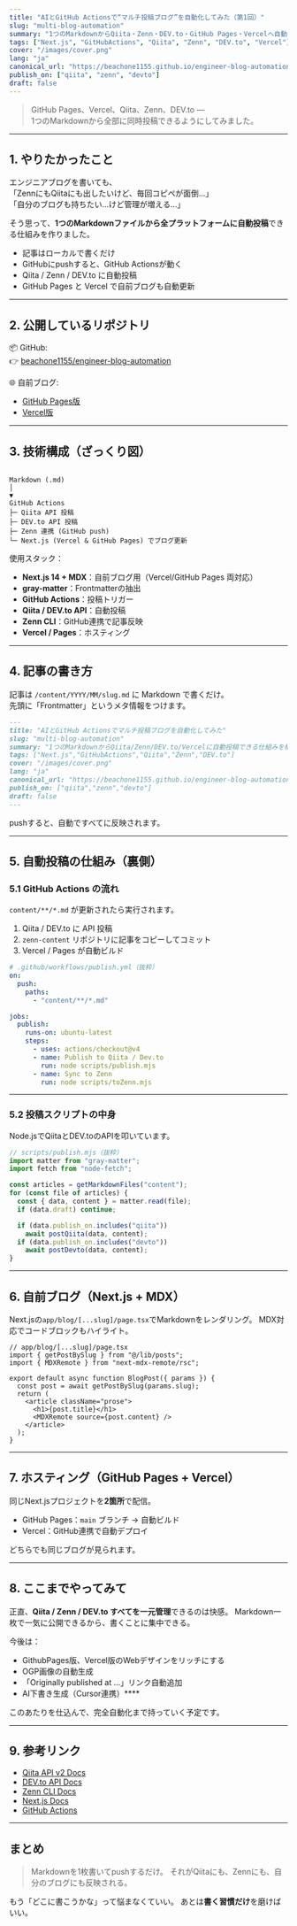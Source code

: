 ```yaml
---
title: "AIとGitHub Actionsで“マルチ投稿ブログ”を自動化してみた（第1回）"
slug: "multi-blog-automation"
summary: "1つのMarkdownからQiita・Zenn・DEV.to・GitHub Pages・Vercelへ自動投稿できる仕組みを構築しました。Next.js + MDX + GitHub Actionsで実現しています。"
tags: ["Next.js", "GitHubActions", "Qiita", "Zenn", "DEV.to", "Vercel"]
cover: "/images/cover.png"
lang: "ja"
canonical_url: "https://beachone1155.github.io/engineer-blog-automation/blog/multi-blog-automation"
publish_on: ["qiita", "zenn", "devto"]
draft: false
---
```


> GitHub Pages、Vercel、Qiita、Zenn、DEV.to —  
> 1つのMarkdownから全部に同時投稿できるようにしてみました。

---

## 1. やりたかったこと

エンジニアブログを書いても、  
「ZennにもQiitaにも出したいけど、毎回コピペが面倒…」  
「自分のブログも持ちたい…けど管理が増える…」

そう思って、**1つのMarkdownファイルから全プラットフォームに自動投稿**できる仕組みを作りました。

- 記事はローカルで書くだけ  
- GitHubにpushすると、GitHub Actionsが動く  
- Qiita / Zenn / DEV.to に自動投稿  
- GitHub Pages と Vercel で自前ブログも自動更新

---

## 2. 公開しているリポジトリ

📦 GitHub:  
👉 [beachone1155/engineer-blog-automation](https://github.com/beachone1155/engineer-blog-automation)

🌐 自前ブログ:  
- [GitHub Pages版](https://beachone1155.github.io/engineer-blog-automation/)  
- [Vercel版](https://engineer-blog-automation-n16mzpit4-beachone1155s-projects.vercel.app/)

---

## 3. 技術構成（ざっくり図）

```

Markdown (.md)
│
▼
GitHub Actions
├─ Qiita API 投稿
├─ DEV.to API 投稿
├─ Zenn 連携 (GitHub push)
└─ Next.js (Vercel & GitHub Pages) でブログ更新

````

使用スタック：
- **Next.js 14 + MDX**：自前ブログ用（Vercel/GitHub Pages 両対応）
- **gray-matter**：Frontmatterの抽出
- **GitHub Actions**：投稿トリガー
- **Qiita / DEV.to API**：自動投稿
- **Zenn CLI**：GitHub連携で記事反映
- **Vercel / Pages**：ホスティング

---

## 4. 記事の書き方

記事は `/content/YYYY/MM/slug.md` に Markdown で書くだけ。  
先頭に「Frontmatter」というメタ情報をつけます。

```md
---
title: "AIとGitHub Actionsでマルチ投稿ブログを自動化してみた"
slug: "multi-blog-automation"
summary: "1つのMarkdownからQiita/Zenn/DEV.to/Vercelに自動投稿できる仕組みを構築しました。"
tags: ["Next.js","GitHubActions","Qiita","Zenn","DEV.to"]
cover: "/images/cover.png"
lang: "ja"
canonical_url: "https://beachone1155.github.io/engineer-blog-automation/blog/multi-blog-automation"
publish_on: ["qiita","zenn","devto"]
draft: false
---
````

pushすると、自動ですべてに反映されます。

---

## 5. 自動投稿の仕組み（裏側）

### 5.1 GitHub Actions の流れ

`content/**/*.md` が更新されたら実行されます。

1. Qiita / DEV.to に API 投稿
2. `zenn-content` リポジトリに記事をコピーしてコミット
3. Vercel / Pages が自動ビルド

```yaml
# .github/workflows/publish.yml（抜粋）
on:
  push:
    paths:
      - "content/**/*.md"

jobs:
  publish:
    runs-on: ubuntu-latest
    steps:
      - uses: actions/checkout@v4
      - name: Publish to Qiita / Dev.to
        run: node scripts/publish.mjs
      - name: Sync to Zenn
        run: node scripts/toZenn.mjs
```

---

### 5.2 投稿スクリプトの中身

Node.jsでQiitaとDEV.toのAPIを叩いています。

```js
// scripts/publish.mjs（抜粋）
import matter from "gray-matter";
import fetch from "node-fetch";

const articles = getMarkdownFiles("content");
for (const file of articles) {
  const { data, content } = matter.read(file);
  if (data.draft) continue;

  if (data.publish_on.includes("qiita"))
    await postQiita(data, content);
  if (data.publish_on.includes("devto"))
    await postDevto(data, content);
}
```

---

## 6. 自前ブログ（Next.js + MDX）

Next.jsの`app/blog/[...slug]/page.tsx`でMarkdownをレンダリング。
MDX対応でコードブロックもハイライト。

```tsx
// app/blog/[...slug]/page.tsx
import { getPostBySlug } from "@/lib/posts";
import { MDXRemote } from "next-mdx-remote/rsc";

export default async function BlogPost({ params }) {
  const post = await getPostBySlug(params.slug);
  return (
    <article className="prose">
      <h1>{post.title}</h1>
      <MDXRemote source={post.content} />
    </article>
  );
}
```

---

## 7. ホスティング（GitHub Pages + Vercel）

同じNext.jsプロジェクトを**2箇所**で配信。

* GitHub Pages：`main` ブランチ → 自動ビルド
* Vercel：GitHub連携で自動デプロイ

どちらでも同じブログが見られます。

---

## 8. ここまでやってみて

正直、**Qiita / Zenn / DEV.to すべてを一元管理**できるのは快感。
Markdown一枚で一気に公開できるから、書くことに集中できる。

今後は：

* GithubPages版、Vercel版のWebデザインをリッチにする
* OGP画像の自動生成
* 「Originally published at ...」リンク自動追加
* AI下書き生成（Cursor連携）****

このあたりを仕込んで、完全自動化まで持っていく予定です。

---

## 9. 参考リンク

* [Qiita API v2 Docs](https://qiita.com/api/v2/docs)
* [DEV.to API Docs](https://developers.forem.com/api)
* [Zenn CLI Docs](https://zenn.dev/zenn/articles/zenn-cli-guide)
* [Next.js Docs](https://nextjs.org/docs)
* [GitHub Actions](https://docs.github.com/actions)

---

## まとめ

> Markdownを1枚書いてpushするだけ。
> それがQiitaにも、Zennにも、自分のブログにも反映される。

もう「どこに書こうかな」って悩まなくていい。
あとは**書く習慣だけ**を磨けばいい。